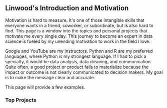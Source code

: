 ## Linwood's Introduction and Motivation

Motivation is hard to measure.   It's one of those intangible skills that everyone wants in a friend, coworker, or subordinate, but is also hard to find.  This page is a window into the topics and personal projects that motivate me every single day.  This journey to become an expert in data science is fueled by my unending motivation to work in the field I love. 

Google and YouTube are my instructors.  Python and R are my preferred languages, where Python is my strongest language.  If I had to pick a specialty, it would be data analysis, data cleaning, and communication.  Quite often, a good project or product fails to materialize because the impact or outcome is not clearly communicated to decision makers.  My goal is to make the message clear and accurate.  

This page will provide  a few examples.  

### Top Projects

